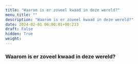 ```yaml
---
title: "Waarom is er zoveel kwaad in deze wereld?"
menu_title: ""
description: "Waarom is er zoveel kwaad in deze wereld?"
date: 2024-02-01 06:00:01+00:233
draft: False
hidden: True
weight:
---
```

### Waarom is er zoveel kwaad in deze wereld?



